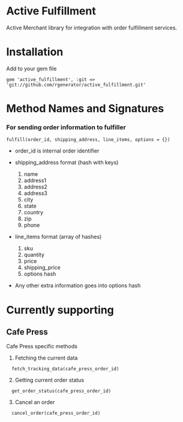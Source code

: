 # Active Fulfillment
Active Merchant library for integration with order fulfillment services.

# Installation

Add to your gem file
```
gem 'active_fulfillment', :git => 'git://github.com/rgenerator/active_fulfillment.git'
```

# Method Names and Signatures
### For sending order information to fulfiller
```
fulfill(order_id, shipping_address, line_items, options = {})
```
* order_id is internal order identifier
* shipping_address format (hash with keys)
    1. name
    2. address1
    3. address2
    4. address3
    5. city
    6. state
    7. country
    8. zip
    9. phone

* line_items format (array of hashes)
    1. sku
    2. quantity
    3. price
    4. shipping_price
    5. options hash

* Any other extra information goes into options hash

# Currently supporting
## Cafe Press
   Cafe Press specific methods
   1. Fetching the current data
   ```
     fetch_tracking_data(cafe_press_order_id)
   ```
   2. Getting current order status
   ```
     get_order_status(cafe_press_order_id)
   ```
   3. Cancel an order
   ```
     cancel_order(cafe_press_order_id)
   ```